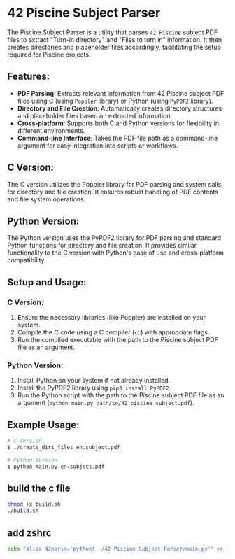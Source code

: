 # 42 Piscine Subject Parser

The Piscine Subject Parser is a utility that parses `42 Piscine` subject PDF files to extract "Turn-in directory" and "Files to turn in" information. It then creates directories and placeholder files accordingly, facilitating the setup required for Piscine projects.

## Features:
- **PDF Parsing**: Extracts relevant information from 42 Piscine subject PDF files using C (using `Poppler` library) or Python (using `PyPDF2` library).
- **Directory and File Creation**: Automatically creates directory structures and placeholder files based on extracted information.
- **Cross-platform**: Supports both C and Python versions for flexibility in different environments.
- **Command-line Interface**: Takes the PDF file path as a command-line argument for easy integration into scripts or workflows.

## C Version:
The C version utilizes the Poppler library for PDF parsing and system calls for directory and file creation. It ensures robust handling of PDF contents and file system operations.

## Python Version:
The Python version uses the PyPDF2 library for PDF parsing and standard Python functions for directory and file creation. It provides similar functionality to the C version with Python's ease of use and cross-platform compatibility.

## Setup and Usage:
### C Version:
1. Ensure the necessary libraries (like Poppler) are installed on your system.
2. Compile the C code using a C compiler (`cc`) with appropriate flags.
3. Run the compiled executable with the path to the Piscine subject PDF file as an argument.

### Python Version:
1. Install Python on your system if not already installed.
2. Install the PyPDF2 library using `pip3 install PyPDF2`.
3. Run the Python script with the path to the Piscine subject PDF file as an argument (`python main.py path/to/42_piscine_subject.pdf`).

## Example Usage:
```bash
# C Version
$ ./create_dirs_files en.subject.pdf

# Python Version
$ python main.py en.subject.pdf
```
## build the c file 

```bash
chmod +x build.sh
./build.sh
```
## add zshrc

```bash
echo "alias 42parse='python3 ~/42-Piscine-Subject-Parser/main.py'" >> ~/.zshrc && source ~/.zshrc
```

